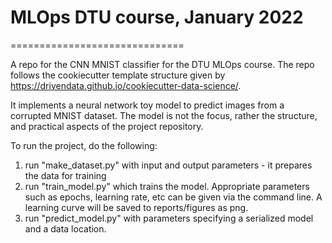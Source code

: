 # MLOps DTU course, January 2022
==============================

A repo for the CNN MNIST classifier for the DTU MLOps course. The repo follows the cookiecutter
template structure given by https://drivendata.github.io/cookiecutter-data-science/.

It implements a neural network toy model to predict images from a corrupted MNIST dataset.
The model is not the focus, rather the structure, and practical aspects of the
project repository.

To run the project, do the following:
1. run "make_dataset.py" with input and output parameters - it prepares the data for training
2. run "train_model.py" which trains the model. Appropriate parameters such as epochs, learning rate, etc
can be given via the command line. A learning curve will be saved to reports/figures as png.
3. run "predict_model.py" with parameters specifying a serialized model and a data location.

